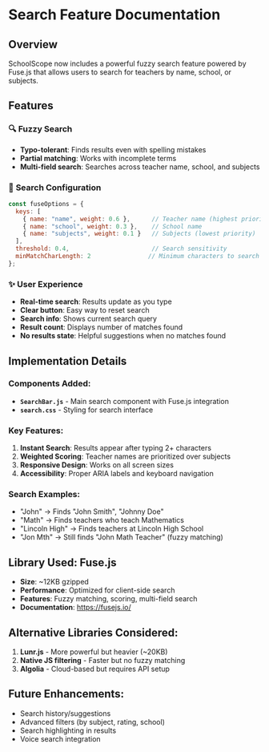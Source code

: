 # Search Feature Documentation

## Overview
SchoolScope now includes a powerful fuzzy search feature powered by Fuse.js that allows users to search for teachers by name, school, or subjects.

## Features

### 🔍 **Fuzzy Search**
- **Typo-tolerant**: Finds results even with spelling mistakes
- **Partial matching**: Works with incomplete terms
- **Multi-field search**: Searches across teacher name, school, and subjects

### 🎯 **Search Configuration**
```javascript
const fuseOptions = {
  keys: [
    { name: "name", weight: 0.6 },      // Teacher name (highest priority)
    { name: "school", weight: 0.3 },    // School name
    { name: "subjects", weight: 0.1 }   // Subjects (lowest priority)
  ],
  threshold: 0.4,                       // Search sensitivity
  minMatchCharLength: 2                // Minimum characters to search
};
```

### ✨ **User Experience**
- **Real-time search**: Results update as you type
- **Clear button**: Easy way to reset search
- **Search info**: Shows current search query
- **Result count**: Displays number of matches found
- **No results state**: Helpful suggestions when no matches found

## Implementation Details

### Components Added:
- **`SearchBar.js`** - Main search component with Fuse.js integration
- **`search.css`** - Styling for search interface

### Key Features:
1. **Instant Search**: Results appear after typing 2+ characters
2. **Weighted Scoring**: Teacher names are prioritized over subjects
3. **Responsive Design**: Works on all screen sizes
4. **Accessibility**: Proper ARIA labels and keyboard navigation

### Search Examples:
- "John" → Finds "John Smith", "Johnny Doe"
- "Math" → Finds teachers who teach Mathematics
- "Lincoln High" → Finds teachers at Lincoln High School
- "Jon Mth" → Still finds "John Math Teacher" (fuzzy matching)

## Library Used: Fuse.js
- **Size**: ~12KB gzipped
- **Performance**: Optimized for client-side search
- **Features**: Fuzzy matching, scoring, multi-field search
- **Documentation**: https://fusejs.io/

## Alternative Libraries Considered:
1. **Lunr.js** - More powerful but heavier (~20KB)
2. **Native JS filtering** - Faster but no fuzzy matching
3. **Algolia** - Cloud-based but requires API setup

## Future Enhancements:
- Search history/suggestions
- Advanced filters (by subject, rating, school)
- Search highlighting in results
- Voice search integration
